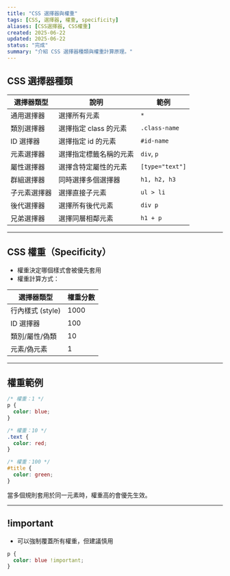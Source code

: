 ```yaml
---
title: "CSS 選擇器與權重"
tags: [CSS, 選擇器, 權重, specificity]
aliases: [CSS選擇器, CSS權重]
created: 2025-06-22
updated: 2025-06-22
status: "完成"
summary: "介紹 CSS 選擇器種類與權重計算原理。"
---
```

## CSS 選擇器種類

| 選擇器類型     | 說明                         | 範例                       |
|----------------|------------------------------|----------------------------|
| 通用選擇器     | 選擇所有元素                 | `*`                        |
| 類別選擇器     | 選擇指定 class 的元素         | `.class-name`              |
| ID 選擇器      | 選擇指定 id 的元素            | `#id-name`                 |
| 元素選擇器     | 選擇指定標籤名稱的元素        | `div`, `p`                 |
| 屬性選擇器     | 選擇含特定屬性的元素          | `[type="text"]`            |
| 群組選擇器     | 同時選擇多個選擇器            | `h1, h2, h3`               |
| 子元素選擇器   | 選擇直接子元素                | `ul > li`                  |
| 後代選擇器     | 選擇所有後代元素              | `div p`                    |
| 兄弟選擇器     | 選擇同層相鄰元素              | `h1 + p`                   |

---

## CSS 權重（Specificity）

- 權重決定哪個樣式會被優先套用
- 權重計算方式：

| 選擇器類型       | 權重分數                      |
|------------------|-----------------------------|
| 行內樣式 (style) | 1000                        |
| ID 選擇器         | 100                         |
| 類別/屬性/偽類   | 10                          |
| 元素/偽元素       | 1                           |

---

## 權重範例

```css
/* 權重：1 */
p {
  color: blue;
}

/* 權重：10 */
.text {
  color: red;
}

/* 權重：100 */
#title {
  color: green;
}
```
當多個規則套用於同一元素時，權重高的會優先生效。

---
## !important

- 可以強制覆蓋所有權重，但建議慎用

```css
p {
  color: blue !important;
}
```
